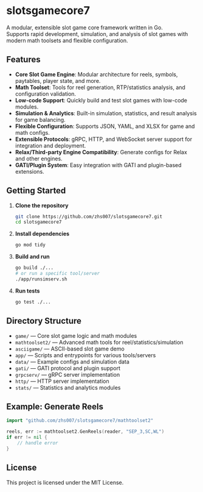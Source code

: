 # slotsgamecore7

A modular, extensible slot game core framework written in Go.  
Supports rapid development, simulation, and analysis of slot games with modern math toolsets and flexible configuration.

## Features

- **Core Slot Game Engine**: Modular architecture for reels, symbols, paytables, player state, and more.
- **Math Toolset**: Tools for reel generation, RTP/statistics analysis, and configuration validation.
- **Low-code Support**: Quickly build and test slot games with low-code modules.
- **Simulation & Analytics**: Built-in simulation, statistics, and result analysis for game balancing.
- **Flexible Configuration**: Supports JSON, YAML, and XLSX for game and math configs.
- **Extensible Protocols**: gRPC, HTTP, and WebSocket server support for integration and deployment.
- **Relax/Third-party Engine Compatibility**: Generate configs for Relax and other engines.
- **GATI/Plugin System**: Easy integration with GATI and plugin-based extensions.

## Getting Started

1. **Clone the repository**
   ```sh
   git clone https://github.com/zhs007/slotsgamecore7.git
   cd slotsgamecore7
   ```

2. **Install dependencies**
   ```sh
   go mod tidy
   ```

3. **Build and run**
   ```sh
   go build ./...
   # or run a specific tool/server
   ./app/runsimserv.sh
   ```

4. **Run tests**
   ```sh
   go test ./...
   ```

## Directory Structure

- `game/`         — Core slot game logic and math modules
- `mathtoolset2/` — Advanced math tools for reel/statistics/simulation
- `asciigame/`    — ASCII-based slot game demo
- `app/`          — Scripts and entrypoints for various tools/servers
- `data/`         — Example configs and simulation data
- `gati/`         — GATI protocol and plugin support
- `grpcserv/`     — gRPC server implementation
- `http/`         — HTTP server implementation
- `stats/`        — Statistics and analytics modules

## Example: Generate Reels

```go
import "github.com/zhs007/slotsgamecore7/mathtoolset2"

reels, err := mathtoolset2.GenReels(reader, "SEP_3,SC,WL")
if err != nil {
    // handle error
}
```

## License

This project is licensed under the MIT License.